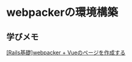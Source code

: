 # webpackerの環境構築
## 学びメモ
[[Rails基礎]webpacker + Vueのページを作成する](https://scrapbox.io/mrble-59675268/%5BRails%E5%9F%BA%E7%A4%8E%5D%E6%96%B0%E8%A6%8F%E3%83%9A%E3%83%BC%E3%82%B8%E3%81%AE%E4%BD%9C%E6%88%90%E3%82%92%E3%81%99%E3%82%8B%E6%96%B9%E6%B3%95)